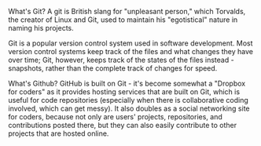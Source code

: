 What's Git?
A git is British slang for "unpleasant person," which Torvalds, the creator of Linux and Git, used to maintain his "egotistical" nature in naming his projects.

Git is a popular version control system used in software development. Most version control systems keep track of the files and what changes they have over time; Git, however, keeps track of the states of the files instead - snapshots, rather than the complete track of changes for speed.

What's Github?
GitHub is built on Git - it's become somewhat a "Dropbox for coders" as it provides hosting services that are built on Git, which is useful for code repositories (especially when there is collaborative coding involved, which can get messy). It also doubles as a social networking site for coders, because not only are users' projects, repositories, and contributions posted there, but they can also easily contribute to other projects that are hosted online.